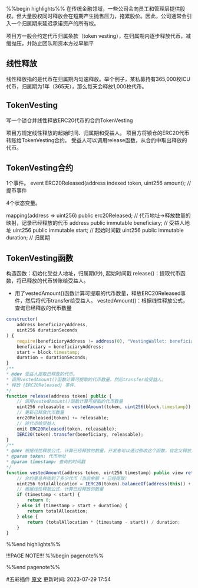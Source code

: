 %%begin highlights%%
在传统金融领域，一些公司会向员工和管理层提供股权。但大量股权同时释放会在短期产生抛售压力，拖累股价。因此，公司通常会引入一个归属期来延迟承诺资产的所有权。

项目方一般会约定代币归属条款（token vesting），在归属期内逐步释放代币，减缓抛压，并防止团队和资本方过早躺平

## 线性释放​
线性释放指的是代币在归属期内匀速释放。举个例子，某私募持有365,000枚ICU代币，归属期为1年（365天），那么每天会释放1,000枚代币。

## TokenVesting
写一个锁仓并线性释放ERC20代币的合约TokenVesting

项目方规定线性释放的起始时间、归属期和受益人。
项目方将锁仓的ERC20代币转账给TokenVesting合约。
受益人可以调用release函数，从合约中取出释放的代币。

## TokenVesting合约
1个事件。
event ERC20Released(address indexed token, uint256 amount); // 提币事件

4个状态变量。

mapping(address => uint256) public erc20Released; // 代币地址->释放数量的映射，记录已经释放的代币
address public immutable beneficiary; // 受益人地址
uint256 public immutable start; // 起始时间戳
uint256 public immutable duration; // 归属期

## TokenVesting函数

构造函数：初始化受益人地址，归属期(秒), 起始时间戳
release()：提取代币函数，将已释放的代币转账给受益人。
- 用了vestedAmount()函数计算可提取的代币数量，释放ERC20Released事件，然后将代币transfer给受益人。
vestedAmount()：根据线性释放公式，查询已经释放的代币数量

```js
constructor(
    address beneficiaryAddress,
    uint256 durationSeconds
) {
    require(beneficiaryAddress != address(0), "VestingWallet: beneficiary is zero address");
    beneficiary = beneficiaryAddress;
    start = block.timestamp;
    duration = durationSeconds;
}
/**
* @dev 受益人提取已释放的代币。
* 调用vestedAmount()函数计算可提取的代币数量，然后transfer给受益人。
* 释放 {ERC20Released} 事件.
*/
function release(address token) public {
    // 调用vestedAmount()函数计算可提取的代币数量
    uint256 releasable = vestedAmount(token, uint256(block.timestamp)) - erc20Released[token];
    // 更新已释放代币数量
    erc20Released[token] += releasable;
    // 转代币给受益人
    emit ERC20Released(token, releasable);
    IERC20(token).transfer(beneficiary, releasable);
}
/**
* @dev 根据线性释放公式，计算已经释放的数量。开发者可以通过修改这个函数，自定义释放方式。
* @param token: 代币地址
* @param timestamp: 查询的时间戳
*/
function vestedAmount(address token, uint256 timestamp) public view returns(uint256) {
    // 合约里总共收到了多少代币（当前余额 + 已经提取）
    uint256 totalAllocation = IERC20(token).balanceOf(address(this)) + erc20Released[token];
    // 根据线性释放公式，计算已经释放的数量
    if (timestamp < start) {
        return 0;
    } else if (timestamp > start + duration) {
        return totalAllocation;
    } else {
        return (totalAllocation * (timestamp - start)) / duration;
    }
}
```


%%end highlights%%

!!!PAGE NOTE!!!
%%begin pagenote%%

%%end pagenote%%

 #五彩插件 [原文](https://www.wtf.academy/solidity-application/TokenVesting/)
更新时间: 2023-07-29 17:54